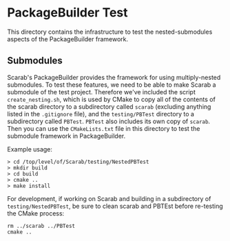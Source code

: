 # PackageBuilder Test

This directory contains the infrastructure to test the nested-submodules aspects of the PackageBuilder framework.

## Submodules

Scarab's PackageBuilder provides the framework for using multiply-nested submodules.  To test these features, we need to be able to make Scarab a submodule of the test project.  Therefore we've included the script `create_nesting.sh`, which is used by CMake to copy all of the contents of the scarab directory to a subdirectory called `scarab` (excluding anything listed in the `.gitignore` file), and the `testing/PBTest` directory to a subdirectory called `PBTest`.  `PBTest` also includes its own copy of `scarab`.  Then you can use the `CMakeLists.txt` file in this directory to test the submodule framework in PackageBuilder.

Example usage:
```
> cd /top/level/of/Scarab/testing/NestedPBTest
> mkdir build
> cd build
> cmake ..
> make install
```

For development, if working on Scarab and building in a subdirectory of `testing/NestedPBTest`, be sure to clean scarab and PBTEst before re-testing the CMake process:

```
rm ../scarab ../PBTest
cmake ..
```
